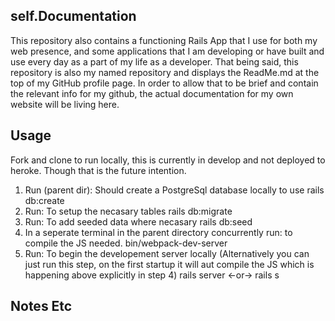 ## self.Documentation
This repository also contains a functioning Rails App that I use for both my web presence, and some applications that I am developing or have built and use every day as a part of my life as a developer. That being said, this repository is also my named repository and displays the ReadMe.md at the top of my GitHub profile page. In order to allow that to be brief and contain the relevant info for my github, the actual documentation for my own website will be living here. 

## Usage

Fork and clone to run locally, this is currently in develop and not deployed to heroke. Though that is the future intention. 
1) Run (parent dir): Should create a PostgreSql database locally to use
    rails db:create 
2) Run: To setup the necasary tables
    rails db:migrate
3) Run: To add seeded data where necasary
    rails db:seed 
4) In a seperate terminal in the parent directory concurrently run: to compile the JS needed. 
    bin/webpack-dev-server 
5) Run: To begin the developement server locally (Alternatively you can just run this step, on the first startup it will aut compile the JS which is happening above explicitly in step 4)
    rails server <-or-> rails s

## Notes Etc